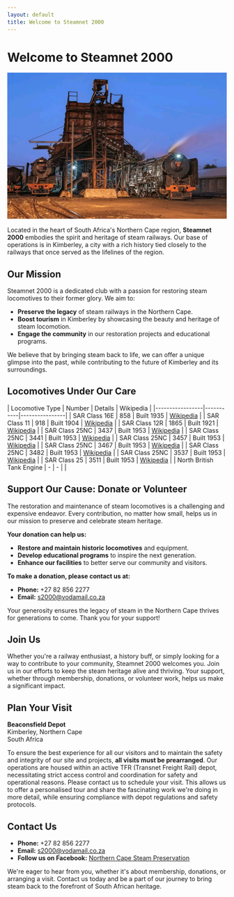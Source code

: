 ```yaml
---
layout: default
title: Welcome to Steamnet 2000
---
```


# Welcome to Steamnet 2000

![Steam Locomotives in Action - Photo Credit: James Attwell Photography](/assets/steam-locomotives.jpg)


Located in the heart of South Africa's Northern Cape region, **Steamnet 2000** embodies the spirit and heritage of steam railways. Our base of operations is in Kimberley, a city with a rich history tied closely to the railways that once served as the lifelines of the region.

## Our Mission

Steamnet 2000 is a dedicated club with a passion for restoring steam locomotives to their former glory. We aim to:

- **Preserve the legacy** of steam railways in the Northern Cape.
- **Boost tourism** in Kimberley by showcasing the beauty and heritage of steam locomotion.
- **Engage the community** in our restoration projects and educational programs.

We believe that by bringing steam back to life, we can offer a unique glimpse into the past, while contributing to the future of Kimberley and its surroundings.

## Locomotives Under Our Care

| Locomotive Type | Number | Details | Wikipedia |
|-----------------|-----------|----------------|
| SAR Class 16E  | 858  | Built 1935 | [Wikipedia](https://en.wikipedia.org/wiki/South_African_Class_16E_4-6-2) |
| SAR Class 11   | 918  | Built 1904 | [Wikipedia](https://en.wikipedia.org/wiki/South_African_Class_11_2-8-2) |
| SAR Class 12R  | 1865 | Built 1921 | [Wikipedia](https://en.wikipedia.org/wiki/South_African_Class_12R_4-8-2) |
| SAR Class 25NC | 3437 | Built 1953 | [Wikipedia](https://en.wikipedia.org/wiki/South_African_Class_25NC_4-8-4) |
| SAR Class 25NC | 3441 | Built 1953 | [Wikipedia](https://en.wikipedia.org/wiki/South_African_Class_25NC_4-8-4) |
| SAR Class 25NC | 3457 | Built 1953 | [Wikipedia](https://en.wikipedia.org/wiki/South_African_Class_25NC_4-8-4) |
| SAR Class 25NC | 3467 | Built 1953 | [Wikipedia](https://en.wikipedia.org/wiki/South_African_Class_25NC_4-8-4) |
| SAR Class 25NC | 3482 | Built 1953 | [Wikipedia](https://en.wikipedia.org/wiki/South_African_Class_25NC_4-8-4) |
| SAR Class 25NC | 3537 | Built 1953 | [Wikipedia](https://en.wikipedia.org/wiki/South_African_Class_25NC_4-8-4) |
| SAR Class 25   | 3511 | Built 1953 | [Wikipedia](https://en.wikipedia.org/wiki/South_African_Class_25_4-8-4) |
| North British Tank Engine | - | -  |  |

## Support Our Cause: Donate or Volunteer

The restoration and maintenance of steam locomotives is a challenging and expensive endeavor. Every contribution, no matter how small, helps us in our mission to preserve and celebrate steam heritage. 

**Your donation can help us:**

- **Restore and maintain historic locomotives** and equipment.
- **Develop educational programs** to inspire the next generation.
- **Enhance our facilities** to better serve our community and visitors.

**To make a donation, please contact us at:**

- **Phone:** +27 82 856 2277
- **Email:** [s2000@vodamail.co.za](mailto:s2000@vodamail.co.za)

Your generosity ensures the legacy of steam in the Northern Cape thrives for generations to come. Thank you for your support!

## Join Us

Whether you're a railway enthusiast, a history buff, or simply looking for a way to contribute to your community, Steamnet 2000 welcomes you. Join us in our efforts to keep the steam heritage alive and thriving. Your support, whether through membership, donations, or volunteer work, helps us make a significant impact.

## Plan Your Visit

**Beaconsfield Depot**  
Kimberley, Northern Cape  
South Africa

To ensure the best experience for all our visitors and to maintain the safety and integrity of our site and projects, **all visits must be prearranged**. Our operations are housed within an active TFR (Transnet Freight Rail) depot, necessitating strict access control and coordination for safety and operational reasons. Please contact us to schedule your visit. This allows us to offer a personalised tour and share the fascinating work we're doing in more detail, while ensuring compliance with depot regulations and safety protocols.

## Contact Us

- **Phone:** +27 82 856 2277
- **Email:** [s2000@vodamail.co.za](mailto:s2000@vodamail.co.za)
- **Follow us on Facebook:** [Northern Cape Steam Preservation](https://www.facebook.com/NorthernCapeSteamPreservation/)

We're eager to hear from you, whether it's about membership, donations, or arranging a visit. Contact us today and be a part of our journey to bring steam back to the forefront of South African heritage.
